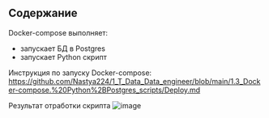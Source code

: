 ## Содержание

Docker-compose выполняет: 
* запускает БД в Postgres
* запускает Python скрипт

Инструкция по запуску Docker-compose: https://github.com/Nastya224/1_T_Data_Data_engineer/blob/main/1.3_Docker-compose.%20Python%2BPostgres_scripts/Deploy.md

Результат отработки скрипта
![image](https://github.com/Nastya224/1_T_Data_Data_engineer/assets/94219446/1165e373-78e3-44fa-9b2c-97ec032e7ebc)


